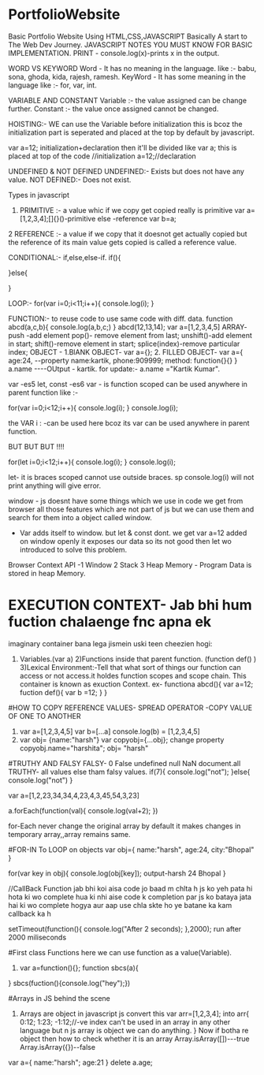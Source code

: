# PortfolioWebsite
Basic Portfolio Website Using HTML,CSS,JAVASCRIPT Basically A start to The Web Dev Journey.
JAVASCRIPT NOTES YOU MUST KNOW FOR BASIC IMPLEMENTATION.
PRINT - console.log(x)-prints x in the output.

WORD VS KEYWORD
Word -         It has no meaning in the language.
like :- babu, sona, ghoda, kida, rajesh, ramesh. 
 KeyWord -      It has some meaning in the language 
like :- for, var, int. 

VARIABLE AND CONSTANT 
Variable :- the value assigned can be change further. 
Constant :- the value once assigned cannot be changed.


HOISTING:-
WE can use the Variable before initialization this is bcoz the initialization
part is seperated and placed at the top by default by javascript.

var a=12; initialization+declaration
then it'll be divided like
var a; this is placed at top of the code //initialization
a=12;//declaration 


UNDEFINED & NOT DEFINED 
UNDEFINED:- Exists but does not have any value.
NOT DEFINED:- Does not exist.


Types in javascript
1. PRIMITIVE :- a value whic if we copy get copied really is primitive
var a=[1,2,3,4];[]{}()-primitive else -reference
var b=a;


2  REFERENCE :- a value if we copy that it doesnot get actually  copied
but the reference of its main value gets copied is called a reference value. 


CONDITIONAL:- if,else,else-if.
if(){

}else{

}

LOOP:- for(var i=0;i<11;i++){
    console.log(i);
}


FUNCTION:- to reuse code to use same code with diff. data.
function abcd(a,c,b){
    console.log(a,b,c;)
}
abcd(12,13,14);
var a=[1,2,3,4,5]
ARRAY- push -add element
      pop()- remove element from last;
      unshift()-add element in start;
      shift()-remove element in start;
      splice(index)-remove particular index; 
OBJECT - 1.BlANK OBJECT-  var a={};
         2. FILLED OBJECT- var a={
            age:24, --property
            name:kartik,
            phone:909999;
            method: function{}{}
         }
         a.name ----OUtput - kartik.
for update:- a.name ="Kartik Kumar".


var        -es5 
let, const -es6
var - is function scoped can be used anywhere in parent 
function like :-

for(var i=0;i<12;i++){
    console.log(i);
}
console.log(i); 

the VAR i : -can be used here bcoz its var can be used 
anywhere in parent function.

BUT BUT BUT !!!!

for(let i=0;i<12;i++){
    console.log(i);
}
console.log(i);

let- it is braces scoped cannot use outside braces.
sp console.log(i) will not print anything will give error.

window - js doesnt have some things which we use in code we get from 
browser all those features which are not part of js but we can use them
and search for them into a object called window.

* Var adds itself to window. but let & const dont.
we get var a=12 added on window openly it exposes our data
so its not good then let wo introduced to solve this problem.


Browser Context API -1 Window
                     2 Stack
                     3 Heap Memory - Program Data is stored in heap Memory.


# EXECUTION CONTEXT- Jab bhi hum fuction chalaenge fnc apna ek 
imaginary container bana lega jismein uski teen
cheezien hogi:
1) Variables.(var a)
2)Functions inside that parent function. (function def() )
3)Lexical Environment:-Tell that what sort of things our function can access
or not access.it holdes function scopes and scope chain. 
This container is known as exuction Context.
ex-
functiona abcd(){
    var a=12;
    fuction def(){
        var b =12;
    }
}


#HOW TO COPY REFERENCE VALUES-
SPREAD OPERATOR -COPY VALUE OF ONE TO ANOTHER 
1. var a=[1,2,3,4,5]
var b=[...a]
console.log(b) = [1,2,3,4,5]
2. var obj= {name:"harsh"}
var copyobj={...obj};
change property copyobj.name="harshita";
obj= "harsh"


#TRUTHY AND FALSY
FALSY- 0 False undefined null NaN document.all
TRUTHY- all values else tham falsy values.
if(7){
    console.log("not");
}else{
    console.log("not")
}

var a=[1,2,23,34,34,4,23,4,3,45,54,3,23]

a.forEach(function(val){
    console.log(val+2);
})

for-Each never change the original array by default it 
makes changes in temporary array,,array remains same.


#FOR-IN To LOOP on objects 
var obj={
    name:"harsh",
    age:24,
    city:"Bhopal"
}

for(var key in obj){
    console.log(obj[key]);  output-harsh 
                                   24
                                   Bhopal
}


//CallBack Function 
jab bhi koi aisa code jo baad m chlta h js ko 
yeh pata hi hota ki wo complete hua ki nhi 
aise code k completion par js ko bataya jata hai ki wo complete
hogya aur aap use chla skte ho ye batane ka kam callback ka h

setTimeout(function(){
    console.log("After 2 seconds);
},2000);
run after 2000 miliseconds


#First class Functions
here we can use function as a value(Variable).
1. var a=function(){};
function sbcs(a){

}
sbcs(fuction(){console.log("hey");})


#Arrays in JS behind the scene
1. Arrays are object in javascript
js convert this var arr=[1,2,3,4]; into
arr{
    0:12;
    1:23;
    -1:12;//-ve index can't be used in an array in any
    other language but n js array is object we can do anything.
}
Now if botha re object then how to check whether it is an array
Array.isArray([])---true
Array.isArray({})--false

var a={
    name:"harsh";
    age:21
}
delete a.age;
